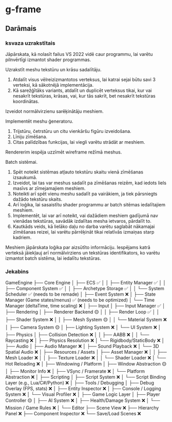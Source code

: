 # g-frame

## Darāmais

### ksvaza uzrakstītais

Jāpārskata, kā nolasīt failus VS 2022 vidē caur programmu, lai varētu pilnvērtīgi izmantot shader programmas.

Uzrakstīt meshu tekstūru un krāsu sadalītāju.
1. Atdalīt visus vēlreizizmantotos verteksus, lai katrai sejai būtu savi 3 verteksi, kā sākotnējā implementācija.
2. Kā sarežģītāks variants, atdalīt un duplicēt verteksus tikai, kur vai nesakrīt tekstūras, krāsas, vai, kur tās sakrīt, bet nesakrīt tekstūras koordinātas.

Izveidot normālvirzienu sarēķinātāju meshiem.

Implementēt meshu ģeneratoru.
1. Trijstūru, četrstūru un citu vienkāršu figūru izveidošana.
2. Līniju zīmēšana.
3. Citas palīdzības funkcijas, lai viegli varētu strādāt ar meshiem.

Rendererim iespēja uzzīmēt wireframe režīmā meshus.

Batch sistēmai.
1. Spēt noteikt sistēmas atļauto tekstūru skaitu vienā zīmēšanas izsaukumā.
2. Izveidot, lai tas var meshus sadalīt pa zīmēšanas reizēm, kad iedots liels masīvs ar zīmejamajiem meshiem.
3. Noteikti arī spēt vienu meshu sadalīt pa vairākiem, ja tiek pārsniegts dažādo tekstūru skaits.
4. Arī loģika, lai sasaistītu shader programmu ar batch sitēmas iedalītajiem meshiem.
5. Implementēt, lai var arī noteikt, vai dažādiem meshiem gadījumā nav vienādas tekstūras, savādāk izdalītas mesha ietvaros, pārdalīt to.
6. Kautkāds veids, kā lielāko daļu no darba varētu saglabāt nākamajai zīmēšanas reizei, lai varētu pārrēķināt tikai relatīvās izmaiņas starp kadriem.

Meshiem jāpārskata loģika par aizsūtīto informāciju. Iespējams katrā verteksā jāiekļauj arī normālvirziens un tekstūras identifikators, ko varētu izmantot batch sistēma, lai iedalītu tekstūras.



### Jekabins

GameEngine
├── Core Engine
│   ├── ECS ✅
│   │   ├── Entity Manager ✅
│   │   ├── Component System ✅
│   │   ├── Archetype Storage ✅
│   │   └── System Scheduler ✅ (needs to be remade)
│   ├── Event System ❌
│   ├── State Manager (Game states/menus) ✅ (needs to be optimized)
│   └── Time Manager (deltaTime, time scaling) ❌
│
├── Input
│   ├── Input Manager ✅
│
├── Rendering
│   ├── Renderer Backend 🟡
│   │   ├── Render Loop ✅
│   │   ├── Shader System ❌
│   │   ├── Mesh System 🟡
│   │   └── Material System ❌
│   ├── Camera System 🟡
│   ├── Lighting System ❌
│   └── UI System ❌
│
├── Physics
│   ├── Collision Detection ❌
│   │   ├── AABB ❌
│   │   └── Raycasting ❌
│   ├── Physics Resolution ❌
│   └── Rigidbody/StaticBody ❌
│
├── Audio
│   ├── Audio Manager ❌
│   ├── Sound Playback ❌
│   └── 3D Spatial Audio ❌
│
├── Resources / Assets
│   ├── Asset Manager ❌
│   │   ├── Mesh Loader ❌
│   │   ├── Texture Loader ❌
│   │   └── Shader Loader ❌
│   └── Hot Reloading ❌
│
├── Windowing / Platform
│   ├── Window Abstraction 🟡
│   ├── Monitor Info ❌
│   ├── VSync / Framerate ❌
│   └── Platform Abstraction ❌
│
├── Scripting
│   ├── Script System ❌
│   └── Script Binding Layer (e.g., Lua/C#/Python) ❌
│
├── Tools / Debugging
│   ├── Debug Overlay (FPS, stats) ❌
│   ├── Entity Inspector ❌
│   ├── Console / Logging System ❌
│   └── Visual Profiler ❌
│
├── Game Logic Layer
│   ├── Player Controller 🟡
│   ├── AI System ❌
│   ├── Health/Damage System ❌
│   └── Mission / Game Rules ❌
│
└── Editor
    ├── Scene View ❌
    ├── Hierarchy Panel ❌
    ├── Component Inspector ❌
    └── Save/Load Scenes ❌

